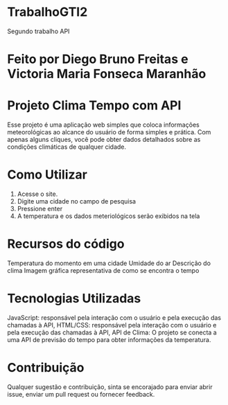 # TrabalhoGTI2
Segundo trabalho API

# Feito por Diego Bruno Freitas e Victoria Maria Fonseca Maranhão

# Projeto Clima Tempo com API

Esse projeto é uma aplicação web simples que coloca informações meteorológicas ao alcance do usuário de forma simples e prática. Com apenas alguns cliques, você pode obter dados detalhados sobre as condições climáticas de qualquer cidade.

# Como Utilizar 

1. Acesse o site.
2. Digite uma cidade no campo de pesquisa
3. Pressione enter
4. A temperatura e os dados meteriológicos serão exibidos na tela

# Recursos do código

Temperatura do momento em uma cidade 
Umidade do ar 
Descrição do clima
Imagem gráfica representativa de como se encontra o tempo

# Tecnologias Utilizadas

JavaScript: responsável pela interação com o usuário e pela execução das chamadas à API,
HTML/CSS: responsável pela interação com o usuário e pela execução das chamadas à API,
API de Clima: O projeto se conecta a uma API de previsão do tempo para obter informações da temperatura.

# Contribuição

Qualquer sugestão e contribuição, sinta se encorajado para enviar abrir issue, enviar um pull request ou fornecer feedback. 

